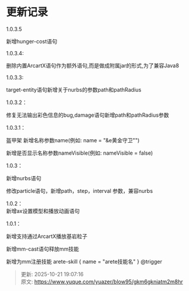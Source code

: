 # 更新记录

1.0.3.5

新增hunger-cost语句

1.0.3.4:

删除内置ArcartX语句作为额外语句,而是做成附属jar的形式,为了兼容Java8

1.0.3.3:

target-entity语句新增关于nurbs的参数path和pathRadius

1.0.3.2：

修复无法输出彩色信息的bug,damage语句新增path和pathRadius参数

1.0.3.1：

盔甲架
新增名称参数name(例如: name = "&e黄金守卫"")

新增是否显示名称参数nameVisible(例如: nameVisible = false)

1.0.3：

新增nurbs语句

修改particle语句，新增path，step，interval 参数，兼容nurbs

1.0.2：  
新增ax设置模型和播放动画语句

1.0.1：

新增支持通过ArcartX播放基岩粒子

新增mm-cast语句释放mm技能

新增为mm注册技能 arete-skill { name = "arete技能名" } @trigger



> 更新: 2025-10-21 19:07:16  
> 原文: <https://www.yuque.com/yuazer/blow95/gkm6gkniatm2m8hr>